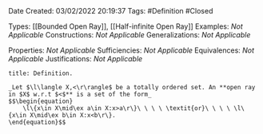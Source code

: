 <br />
<br />

Date Created: 03/02/2022 20:19:37
Tags: #Definition #Closed 

Types: [[Bounded Open Ray]], [[Half-infinite Open Ray]]
Examples: _Not Applicable_
Constructions: _Not Applicable_
Generalizations: _Not Applicable_

Properties: _Not Applicable_
Sufficiencies: _Not Applicable_
Equivalences: _Not Applicable_
Justifications: _Not Applicable_

``` ad-Definition
title: Definition.

_Let $\l\langle X,<\r\rangle$ be a totally ordered set. An **open ray in $X$ w.r.t $<$** is a set of the form_
$$\begin{equation}
    \l\{x\in X\mid\ex a\in X:x>a\r\}\ \ \ \ \textit{or}\ \ \ \ \l\{x\in X\mid\ex b\in X:x<b\r\}.
\end{equation}$$

```
